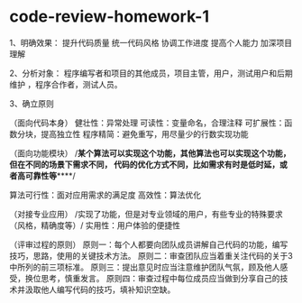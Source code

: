 ﻿# code-review-homework-1

1、明确效果：
提升代码质量
统一代码风格
协调工作进度
提高个人能力
加深项目理解

2、分析对象：
程序编写者和项目的其他成员，项目主管，用户，测试用户和后期维护
，程序合作者，测试人员。


3、确立原则

（面向代码本身）
健壮性：异常处理
可读性：变量命名，合理注释
可扩展性：函数分块，提高独立性
程序精简：避免重写，用尽量少的行数实现功能

（面向功能模块）
/********某个算法可以实现这个功能，其他算法也可以实现这个功能，但在不同的场景下需求不同，
代码的优化方式不同，比如需求有时是低时延，或者高可靠性等************/

算法可行性：面对应用需求的满足度
高效性：算法优化

（对接专业应用）
/实现了功能，但是对专业领域的用户，有些专业的特殊要求（风格，精确度等）/
实用性：用户体验的便捷性

（评审过程的原则）
原则一：每个人都要向团队成员讲解自己代码的功能，编写技巧，思路，使用的关键技术方法。
原则二：审查团队应当着重关注代码的关于3中所列的前三项标准。
原则三：提出意见时应当注意维护团队气氛，顾及他人感受，换位思考，慎重发言。
原则四：审查过程中每位成员应当做到分享自己的技术并汲取他人编写代码的技巧，填补知识空缺。


